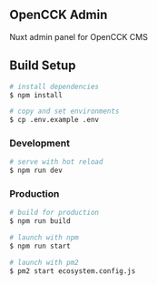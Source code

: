 ## OpenCCK Admin
Nuxt admin panel for OpenCCK CMS

## Build Setup
```bash
# install dependencies
$ npm install

# copy and set environments
$ cp .env.example .env
```

### Development
```bash
# serve with hot reload
$ npm run dev
```

### Production
```bash
# build for production
$ npm run build

# launch with npm
$ npm run start

# launch with pm2
$ pm2 start ecosystem.config.js
```
